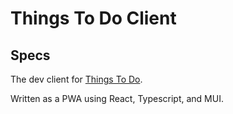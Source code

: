 # Things To Do Client

## Specs

The dev client for [Things To Do](https://github.com/Iamasamwich/todo-server).

Written as a PWA using React, Typescript, and MUI.



